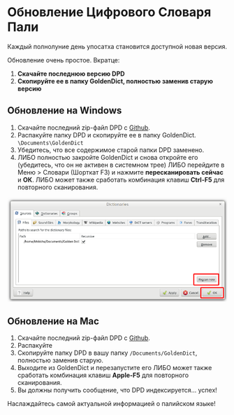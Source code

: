 # Обновление Цифрового Словаря Пали

Каждый полнолуние день упосатха становится доступной новая версия.

Обновление очень простое. Вкратце:

1. **Скачайте последнюю версию DPD**
2. **Скопируйте ее в папку GoldenDict, полностью заменив старую версию**

## Обновление на Windows

1. Скачайте последний zip-файл DPD с [Github](https://github.com/digitalpalidictionary/digitalpalidictionary/releases).
2. Распакуйте папку DPD и скопируйте ее в папку GoldenDict. `\Documents\GoldenDict`
3. Убедитесь, что все содержимое старой папки DPD заменено.
4. ЛИБО полностью закройте GoldenDict и снова откройте его (убедитесь, что он не активен в системном трее) 
   ЛИБО перейдите в Меню > Словари (Шорткат F3) и нажмите **пересканировать сейчас** и **ОК**. 
   ЛИБО может также сработать комбинация клавиш **Ctrl-F5** для повторного сканирования.

![rescan now](pics/update/rescan%20now.png)

## Обновление на Mac

1. Скачайте последний zip-файл DPD с [Github](https://github.com/digitalpalidictionary/digitalpalidictionary/releases).
2. Распакуйте
3. Скопируйте папку DPD в вашу папку `/Documents/GoldenDict`, полностью заменив старую.
4. Выходите из GoldenDict и перезапустите его 
   ЛИБО может также сработать комбинация клавиш **Apple-F5** для повторного сканирования.
5. Вы должны получить сообщение, что DPD индексируется... успех!

Наслаждайтесь самой актуальной информацией о палийском языке!